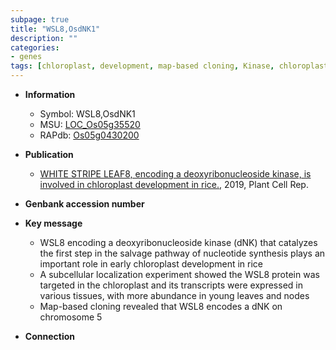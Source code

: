 ```yaml
---
subpage: true
title: "WSL8,OsdNK1"
description: ""
categories:
- genes
tags: [chloroplast, development, map-based cloning, Kinase, chloroplast development]
---
```


* **Information**  
    + Symbol: WSL8,OsdNK1  
    + MSU: [LOC_Os05g35520](http://rice.plantbiology.msu.edu/cgi-bin/ORF_infopage.cgi?orf=LOC_Os05g35520)  
    + RAPdb: [Os05g0430200](http://rapdb.dna.affrc.go.jp/viewer/gbrowse_details/irgsp1?name=Os05g0430200)  

* **Publication**  
    + [WHITE STRIPE LEAF8, encoding a deoxyribonucleoside kinase, is involved in chloroplast development in rice.](http://www.ncbi.nlm.nih.gov/pubmed?term=WHITE+STRIPE+LEAF8,+encoding+a+deoxyribonucleoside+kinase,+is+involved+in+chloroplast+development+in+rice.%5BTitle%5D), 2019, Plant Cell Rep.

* **Genbank accession number**  

* **Key message**  
    + WSL8 encoding a deoxyribonucleoside kinase (dNK) that catalyzes the first step in the salvage pathway of nucleotide synthesis plays an important role in early chloroplast development in rice
    + A subcellular localization experiment showed the WSL8 protein was targeted in the chloroplast and its transcripts were expressed in various tissues, with more abundance in young leaves and nodes
    + Map-based cloning revealed that WSL8 encodes a dNK on chromosome 5

* **Connection**  




